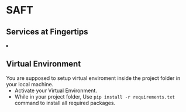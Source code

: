# SAFT
<h2>Services at Fingertips</h2>
<li>
     <h2>Virtual Environment</h2>
     You are supposed to setup virtual enviroment inside the project folder in your local machine.<br>
     <ul>
        <li>Activate your Virtual Environment.</li>
        <li>While in your project folder, Use <code>pip install -r requirements.txt</code> command to install all required packages.</li>
     </ul>
     </li>

